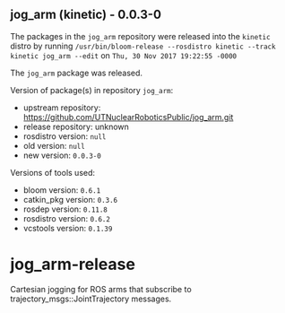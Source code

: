 ## jog_arm (kinetic) - 0.0.3-0

The packages in the `jog_arm` repository were released into the `kinetic` distro by running `/usr/bin/bloom-release --rosdistro kinetic --track kinetic jog_arm --edit` on `Thu, 30 Nov 2017 19:22:55 -0000`

The `jog_arm` package was released.

Version of package(s) in repository `jog_arm`:

- upstream repository: https://github.com/UTNuclearRoboticsPublic/jog_arm.git
- release repository: unknown
- rosdistro version: `null`
- old version: `null`
- new version: `0.0.3-0`

Versions of tools used:

- bloom version: `0.6.1`
- catkin_pkg version: `0.3.6`
- rosdep version: `0.11.8`
- rosdistro version: `0.6.2`
- vcstools version: `0.1.39`


# jog_arm-release
Cartesian jogging for ROS arms that subscribe to trajectory_msgs::JointTrajectory messages.
